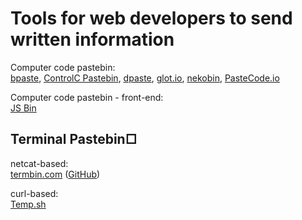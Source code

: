 
# Tools for web developers to send written information

Computer code pastebin:  
[bpaste](https://bpa.st/),
[ControlC Pastebin](https://controlc.com/),
[dpaste](https://dpaste.org/),
[glot.io](https://glot.io/),
[nekobin](https://nekobin.com/),
[PasteCode.io](https://pastecode.io/)

Computer code pastebin - front-end:  
[JS Bin](https://jsbin.com/)

## Terminal Pastebin□

netcat-based:  
[termbin.com](https://termbin.com/) ([GitHub](https://github.com/solusipse/fiche))

curl-based:  
[Temp.sh](https://temp.sh/)
